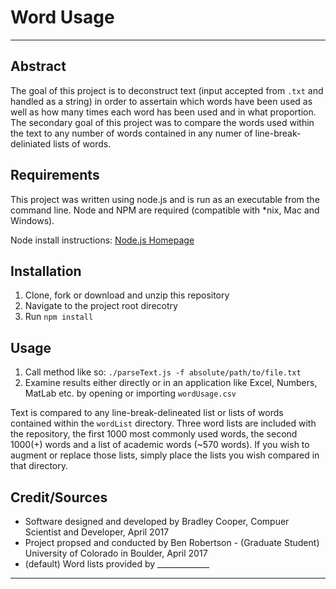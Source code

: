 # Word Usage

- - -

## Abstract

The goal of this project is to deconstruct text (input accepted from `.txt` and handled as a string) in order to assertain which words have been used as well as how many times each word has been used and in what proportion.  The secondary goal of this project was to compare the words used within the text to any number of words contained in any numer of line-break-deliniated lists of words.

## Requirements

This project was written using node.js and is run as an executable from the command line.  Node and NPM are required (compatible with *nix, Mac and Windows).

Node install instructions:  [Node.js Homepage](https://nodejs.org/en/download/)

## Installation

1. Clone, fork or download and unzip this repository
2. Navigate to the project root direcotry
3. Run `npm install`

## Usage

1. Call method like so:  `./parseText.js -f absolute/path/to/file.txt`
2. Examine results either directly or in an application like Excel, Numbers, MatLab etc. by opening or importing `wordUsage.csv`

Text is compared to any line-break-delineated list or lists of words contained within the `wordList` directory.  Three word lists are included with the repository, the first 1000 most commonly used words, the second 1000(+) words and a list of academic words (~570 words).  If you wish to augment or replace those lists, simply place the lists you wish compared in that directory.

##  Credit/Sources

* Software designed and developed by Bradley Cooper, Compuer Scientist and Developer, April 2017
* Project propsed and conducted by Ben Robertson - (Graduate Student) University of Colorado in Boulder, April 2017
* (default) Word lists provided by _____________

- - -